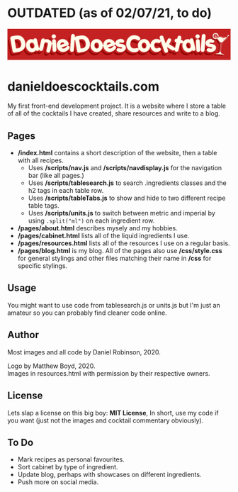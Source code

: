 # OUTDATED (as of 02/07/21, to do)

![Logo](/images/logo/Dan_Does_Cocktails_Heavy_Shadow.jpg)
# danieldoescocktails.com
My first front-end development project. It is a website where I store a table of all of the cocktails I have created, share resources and write to a blog.

## Pages
* __/index.html__ contains a short description of the website, then a table with all recipes.
    * Uses __/scripts/nav.js__ and __/scripts/navdisplay.js__ for the navigation bar (like all pages.)
    * Uses __/scripts/tablesearch.js__ to search .ingredients classes and the h2 tags in each table row.
    * Uses __/scripts/tableTabs.js__ to show and hide to two different recipe table tags.
    * Uses __/scripts/units.js__ to switch between metric and imperial by using `.split("ml")` on each ingredient row.
* __/pages/about.html__ describes mysely and my hobbies.
* __/pages/cabinet.html__ lists all of the liquid ingredients I use.
* __/pages/resources.html__ lists all of the resources I use on a regular basis.
* __/pages/blog.html__ is my blog.
All of the pages also use __/css/style.css__ for general stylings and other files matching their name in __/css__ for specific stylings.

## Usage
You might want to use code from tablesearch.js or units.js but I'm just an amateur so you can probably find cleaner code online.

## Author
Most images and all code by Daniel Robinson, 2020.

Logo by Matthew Boyd, 2020.<br/>
Images in resources.html with permission by their respective owners.

## License
Lets slap a license on this big boy: __MIT License__,
In short, use my code if you want (just not the images and cocktail commentary obviously).

## To Do
* Mark recipes as personal favourites.
* Sort cabinet by type of ingredient.
* Update blog, perhaps with showcases on different ingredients.
* Push more on social media. 

